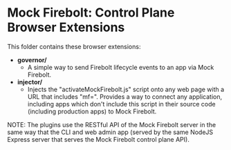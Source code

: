 Mock Firebolt: Control Plane Browser Extensions
===============================================

This folder contains these browser extensions:

- **governor/**
	 - A simple way to send Firebolt lifecycle events to an app via Mock Firebolt.
- **injector/**
	 - Injects the "activateMockFirebolt.js" script onto any web page with a URL that includes "mf=". Provides a way to connect any application, including apps which don't include this script in their source code (including production apps) to Mock Firebolt.


NOTE: The plugins use the RESTful API of the Mock Firebolt server in the same way that the CLI and web admin app (served by the same NodeJS Express server that serves the Mock Firebolt control plane API).
